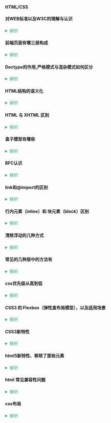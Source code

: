 <!-- html css -->
#### HTML/CSS
<!-- 1. 折叠所有区域代码的快捷： ctrl + k      ctrl + 0 ; 先按下  ctrl 和 K，再按下 ctrl 和 0 ; ( 注意这个是零，不是欧 )-->

<!-- 2. 展开所有折叠区域代码的快捷：ctrl +k      ctrl + J ;  先按下  ctrl 和 K，再按下 ctrl 和 J   -->
#### 对WEB标准以及W3C的理解与认识
<details>
  <summary style="color: #3eaf7c;">
    <span style="cursor:pointer;color:#3eaf7c;font-size:14px;">解析</span>
  </summary>

  - 标签闭合、标签小写、不乱嵌套、提高搜索机器人搜索几率、使用外 链css和js脚本、结构行为表现的分离、文件下载与页面速度更快、内容能被更多的用户所访问、内容能被更广泛的设备所访问、更少的代码和组件，容易维 护、改版方便，不需要变动页面内容、提供打印版本而不需要复制内容、提高网站易用性。
  
  </details>

#### 前端页面有哪三层构成
  <details>
  <summary style="color: #3eaf7c;">
    <span style="cursor:pointer;color:#3eaf7c;font-size:14px;">解析</span>
  </summary>

    结构层 Html 
    表示层 CSS 
    行为层 js
  
  </details>

#### Doctype的作用,严格模式与混杂模式如何区分
  <details>
  <summary style="color: #3eaf7c;">
    <span style="cursor:pointer;color:#3eaf7c;font-size:14px;">解析</span>
  </summary>

  - <!DOCTYPE> 声明位于文档中的最前面，处于 html 标签之前。告知浏览器的解析器，用什么文档类型 规范来解析这个文档  
    - **告诉浏览器按照何种规范解析页面**

  - 严格模式的排版和 JS 运作模式是  以该浏览器支持的最高标准运行。
  - 在混杂模式中，页面以宽松的向后兼容的方式显示。模拟老式浏览器的行为以防止站点无法工作。
  - DOCTYPE不存在或格式不正确会导致文档以混杂模式呈现

  </details>

#### HTML结构的语义化
  <details>
  <summary style="color: #3eaf7c;">
    <span style="cursor:pointer;color:#3eaf7c;font-size:14px;">解析</span>
  </summary>

  - html 语义化让页面的内容结构化，结构更清晰，便于对浏览器、搜索引擎解析; 
  - 用正确的标签做正确的事情。
  - 即使在没有样式 CSS 情况下也以一种文档格式显示，并且是容易阅读的
  - 搜索引擎的爬虫也依赖于 HTML 标记来确定上下文和各个关键字的权重，利于 SEO ;
  - 使阅读源代码的人对网站更容易将网站分块，便于阅读维护理解。
  
  </details>

#### HTML 与 XHTML 区别
  <details>
  <summary style="color: #3eaf7c;">
    <span style="cursor:pointer;color:#3eaf7c;font-size:14px;">解析</span>
  </summary>

  - HTML 是超文本标记语言，主要是用于规定怎么显示网页。

  - XHTML 也是现在基本上所有网页都在用的标记语言，他其实和 HTML 没什么本质的区别，
    
  - 最主要不同
    - XHTML 元素必须被正确地嵌套。
    - XHTML 元素必须被关闭。
    - 标签名必须用小写字母。
    - XHTML 文档必须拥有根元素
  
  </details>

#### 盒子模型有哪些
  <details>
  <summary style="color: #3eaf7c;">
    <span style="cursor:pointer;color:#3eaf7c;font-size:14px;">解析</span>
  </summary>

  - 有两种盒模型，IE 盒子模型 和 标准 W3C 盒子模型；
  - w3c的盒模型 border和padding不占用content的实际宽高。
  - IE 的content部分包含了 border 和 pading;
  
  </details>

#### BFC认识
  <details>
  <summary style="color: #3eaf7c;">
    <span style="cursor:pointer;color:#3eaf7c;font-size:14px;">解析</span>
  </summary>

  - BFC （块级格式化上下文），一个创建了新的BFC 的盒子是独立布局的，盒子内元素的布局不会影响盒子外的元素。  
    在同一个 BFC 中的两个相邻的盒子在垂直方向发生 margin 重叠的问题

  - BFC 是指浏览器中创建了一个独立的渲染区域，该区域内所有元素的布局不会影响到区域外元素的布局，这个渲染区域只对块级元素起作用
  
  </details>

#### link和@import的区别
  <details>
  <summary style="color: #3eaf7c;">
    <span style="cursor:pointer;color:#3eaf7c;font-size:14px;">解析</span>
  </summary>

  - Link属于 html 标签，而 @import 是CSS中提供的
  - 在页面加载的时候，link 会同时被加载，而 @import 引用的 CSS 会在页面加载完成后才会加载引用的 CSS
  - @import 只有在 **ie5**以上才可以被识别，而 link 是 html 标签，**不存在浏览器兼容性问题**
  - Link 引入样式的权重大于 @import 的引用（@import 是将引用的样式导入到当前的页面中）
  
  </details>

#### 行内元素（inline）和 块元素（block）区别
  <details>
  <summary style="color: #3eaf7c;">
    <span style="cursor:pointer;color:#3eaf7c;font-size:14px;">解析</span>
  </summary>

  - 块级元素： 总是独占一行，宽度(width)、高度(height)、内边距(padding)和外边距(margin)都可控制;

  - 行内元素： 和相邻的行内元素在同一行，宽度(width)、高度(height)、内边距(padding)和外边距(margin)都不可改变
  
  </details>

#### 清除浮动的几种方式 
  <details>
  <summary style="color: #3eaf7c;">
    <span style="cursor:pointer;color:#3eaf7c;font-size:14px;">解析</span>
  </summary>

  - 浮动不在文档的普通流中，所以文档的普通流中的块框表现得就像浮动框不存在一样；可以向左或向右移动，直到它的外边缘碰到包含框或另一个浮动框的边框为止。
  - 清除方法
    1. 父级div定义 height （父级div手动定义height，就解决了父级div无法自动获取到高度的问题）
    2. 结尾处加空div标签 clear:both （添加一个空div，利用css提高的clear:both清除浮动，让父级div能自动获取到高度） 
    3. 父级div定义 伪类:after 和 zoom （浏览器支持好、不容易出现怪问题）
    4. 父级div定义 overflow:hidden （不能和position配合使用）

  </details>


#### 常见的几种居中的方法有
  <details>
  <summary style="color: #3eaf7c;">
    <span style="cursor:pointer;color:#3eaf7c;font-size:14px;">解析</span>
  </summary>
  
 
  1. 利用定位居中
  ```js
    // 方法一：已知元素的高宽
    #div1{
      background-color:#6699FF;
      width:200px;
      height:200px;
      position: absolute;        //父元素需要相对定位
      top: 50%;
      left: 50%;
      margin-top:-100px ;   //二分之一的height，width
      margin-left: -100px;
    }
    
    //方法二:未知元素的高宽
    #div1{
      width: 200px;
      height: 200px;
      background-color: #6699FF;
      margin:auto;
      position: absolute;        //父元素需要相对定位
      left: 0;
      top: 0;
      right: 0;
      bottom: 0;
    }

    // 垂直居中一个<img>
    #container { //<img>的容器设置如下
      display:table-cell;
      text-align:center;
      vertical-align:middle;
    }

  ```
  2. 利用了弹性盒居中
  ```js
    // 父元素div设置成弹性盒样式，
    // justify-content:center; 主轴居中（设置在父元素上）
    // align-items:center; 垂直居中（设置在父元素上）

    div{display:flex;justify-content:center;align-items:center;width:300px;height:400px;border:1px solid #000;margin:100px auto;}

    p{width:100px;height:100px;background:#f99;}
  ```
  3. 利用定位+动画移动属性transform
  ```js
   transform:translate(-50%,-50%);
  ```
  
  </details>

#### css优先级从高到低
  <details>
  <summary style="color: #3eaf7c;">
    <span style="cursor:pointer;color:#3eaf7c;font-size:14px;">解析</span>
  </summary>

  - !important >  id > class > 标签 
  - !important 比 内联优先级高

  - 优先级就近原则，样式定义最近者为准; 以最后载入的样式为准;

  </details>

#### CSS3 的 Flexbox（弹性盒布局模型），以及适用场景
  <details>
  <summary style="color: #3eaf7c;">
    <span style="cursor:pointer;color:#3eaf7c;font-size:14px;">解析</span>
  </summary>

  - flex 布局是 **CSS3 新增的一种布局方式**，我们可以通过将一个元素的 display 属性值设置为 flex , 从而使它成为一个 flex 容器，它的所有子元素都会成为它的项目。
  - 一个容器默认有两条轴，一个是**水平的主轴**，一个是与主轴 **垂直的交叉轴**。
    - 使用 **flex-direction** 来指定 **主轴的方向**
    - 使用 **justify-content** 来指定元素在 **主轴上的排列方式**，
    - 使用 **align-items**  来指定元素在 **交叉轴上的排列方式**
    - 使用 **flex-wrap** 来规定当一行排列不下时的 **换行方式**。
  
  </details>

#### CSS3新特性
  <details>
  <summary style="color: #3eaf7c;">
    <span style="cursor:pointer;color:#3eaf7c;font-size:14px;">解析</span>
  </summary>

    过渡 transition
    动画 animation
    形状转换 transform
    阴影 box-shadow
    滤镜 Filter
    颜色 rgba
    栅格布局 gird
    弹性布局 flex
  
  </details>

#### html5新特性、移除了那些元素
  <details>
  <summary style="color: #3eaf7c;">
    <span style="cursor:pointer;color:#3eaf7c;font-size:14px;">解析</span>
  </summary>

  - 语义化更好的内容标签（header,nav,footer,aside,article,section）
  - 音频、视频API(audio,video)
  - 画布(Canvas) API
  - 地理(Geolocation) API
  - 本地离线存储 localStorage 长期存储数据，浏览器关闭后数据不丢失；
  - sessionStorage 的数据在浏览器关闭后自动删除

  - 移除的元素有：
    纯表现的元素：basefont，big，center，font, s，strike，tt，u;
    对可用性产生负面影响的元素：frame，frameset，noframes；
  
  </details>

#### html 常见兼容性问题
  <details>
  <summary style="color: #3eaf7c;">
    <span style="cursor:pointer;color:#3eaf7c;font-size:14px;">解析</span>
  </summary>

  1. 双边距BUG float引起的  使用display
  2. 3像素问题 使用float引起的 使用dislpay:inline -3px  
  3. 超链接hover 点击后失效  使用正确的书写顺序 link visited hover active
  4. Ie z-index问题 给父级添加position:relative
  5. Png 透明 使用js代码 改
  6. Min-height 最小高度 ！Important 解决’
  7. select 在ie6下遮盖 使用iframe嵌套
  8. 为什么没有办法定义1px左右的宽度容器（IE6默认的行高造成的，使用over:hidden,zoom:0.08 line-height:1px）
  9. IE5-8不支持opacity，解决办法：
    ```js
      .opacity {
        opacity: 0.4
        filter: alpha(opacity=60); /* for IE5-7 */
        -ms-filter: "progid:DXImageTransform.Microsoft.Alpha(Opacity=60)"; /* for IE 8*/
      }
    ```
  10. IE6不支持PNG透明背景，解决办法: IE6下使用gif图片
  
  </details>

#### css布局
  <details>
  <summary style="color: #3eaf7c;">
    <span style="cursor:pointer;color:#3eaf7c;font-size:14px;">解析</span>
  </summary>

  1. gird布局，layout布局，flex布局，双飞翼，圣杯布局等
  
  </details>
